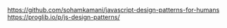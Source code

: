 https://github.com/sohamkamani/javascript-design-patterns-for-humans
https://proglib.io/p/js-design-patterns/